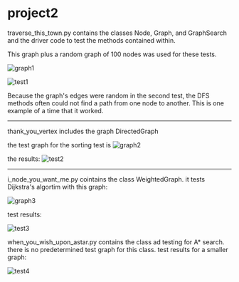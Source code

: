 # project2

traverse_this_town.py contains the classes Node, Graph, and GraphSearch and the driver code to test the methods contained within. 

This graph plus a random graph of 100 nodes was used for these tests. 

![graph1](https://i.ibb.co/jg45h2F/image.png)

![test1](https://i.ibb.co/vJrYQsy/image.png)

Because the graph's edges were random in the second test, the DFS methods often could not find a path from one node to another. This is one example of a time that it worked. 

---

thank_you_vertex includes the graph DirectedGraph 

the test graph for the sorting test is
![graph2](https://i.ibb.co/FhPJZ31/thank-you-vertex-sample.png)

the results: 
![test2](https://i.ibb.co/8dP33x2/image.png)

--- 

i_node_you_want_me.py cointains the class WeightedGraph. it tests Dijkstra's algortim with this graph:

![graph3](https://i.ibb.co/k1zwkMf/djsistraks-known-graph.jpg)

test results: 

![test3](https://i.ibb.co/L8WNwf9/image.png)

when_you_wish_upon_astar.py contains the class ad testing for A* search. there is no predetermined test graph for this class. 
test results for a smaller graph:

![test4](https://i.ibb.co/8cwmFpd/image.png)
